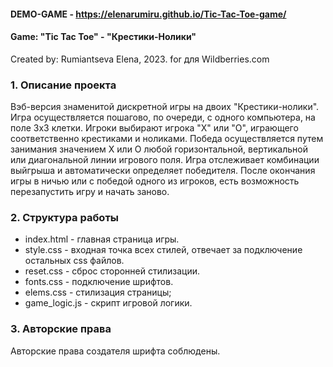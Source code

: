 #### DEMO-GAME - https://elenarumiru.github.io/Tic-Tac-Toe-game/

#### Game: "Tic Tac Toe" - "Крестики-Нолики"
Created by: Rumiantseva Elena, 2023.
for для Wildberries.com

### 1. Описание проекта
Вэб-версия знаменитой дискретной игры на двоих "Крестики-нолики".
Игра осуществляется пошагово, по очереди, с одного компьютера, на поле 3х3 клетки.
Игроки выбирают игрока "Х" или "О", играющего соответственно крестиками и ноликами.
Победа осуществляется путем занимания значением Х или О любой горизонтальной, вертикальной или диагональной линии игрового поля.
Игра отслеживает комбинации выйгрыша и автоматически определяет победителя.
После окончания игры в ничью или с победой одного из игроков, есть возможность перезапустить игру и начать заново.

### 2. Структура работы
- index.html - главная страница игры.
- style.css - входная точка всех стилей, отвечает за подключение остальных css файлов.
- reset.css - сброс сторонней стилизации.
- fonts.css - подключение шрифтов.
- elems.css - стилизация страницы;
- game_logic.js - скрипт игровой логики.

### 3. Авторские права
Авторские права создателя шрифта соблюдены.
